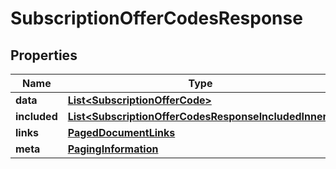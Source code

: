 

# SubscriptionOfferCodesResponse


## Properties

| Name | Type | Description | Notes |
|------------ | ------------- | ------------- | -------------|
|**data** | [**List&lt;SubscriptionOfferCode&gt;**](SubscriptionOfferCode.md) |  |  |
|**included** | [**List&lt;SubscriptionOfferCodesResponseIncludedInner&gt;**](SubscriptionOfferCodesResponseIncludedInner.md) |  |  [optional] |
|**links** | [**PagedDocumentLinks**](PagedDocumentLinks.md) |  |  |
|**meta** | [**PagingInformation**](PagingInformation.md) |  |  [optional] |



